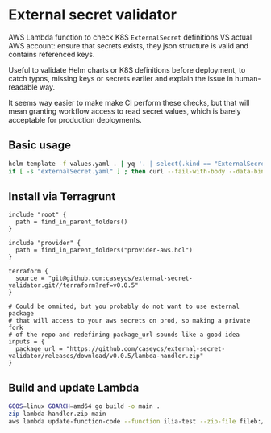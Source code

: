 # External secret validator

AWS Lambda function to check K8S `ExternalSecret` definitions VS actual AWS account: ensure that secrets exists, they json structure is valid and contains referenced keys.

Useful to validate Helm charts or K8S definitions before deployment, to catch typos, missing keys or secrets earlier and explain the issue in human-readable way.

It seems way easier to make make CI perform these checks, but that will mean granting workflow access to read secret values, which is barely acceptable for production deployments.

## Basic usage

```bash
helm template -f values.yaml . | yq '. | select(.kind == "ExternalSecret")' | tee externalSecret.yaml
if [ -s "externalSecret.yaml" ] ; then curl --fail-with-body --data-binary @externalSecret.yaml https://xxx.lambda-url.us-east-1.on.aws; fi
```

## Install via Terragrunt

```hcl
include "root" {
  path = find_in_parent_folders()
}

include "provider" {
  path = find_in_parent_folders("provider-aws.hcl")
}

terraform {
  source = "git@github.com:caseycs/external-secret-validator.git//terraform?ref=v0.0.5"
}

# Could be ommited, but you probably do not want to use external package
# that will access to your aws secrets on prod, so making a private fork
# of the repo and redefining package_url sounds like a good idea
inputs = {
  package_url = "https://github.com/caseycs/external-secret-validator/releases/download/v0.0.5/lambda-handler.zip"
}
```

## Build and update Lambda

```bash
GOOS=linux GOARCH=amd64 go build -o main .
zip lambda-handler.zip main
aws lambda update-function-code --function ilia-test --zip-file fileb://lambda-handler.zip
```
